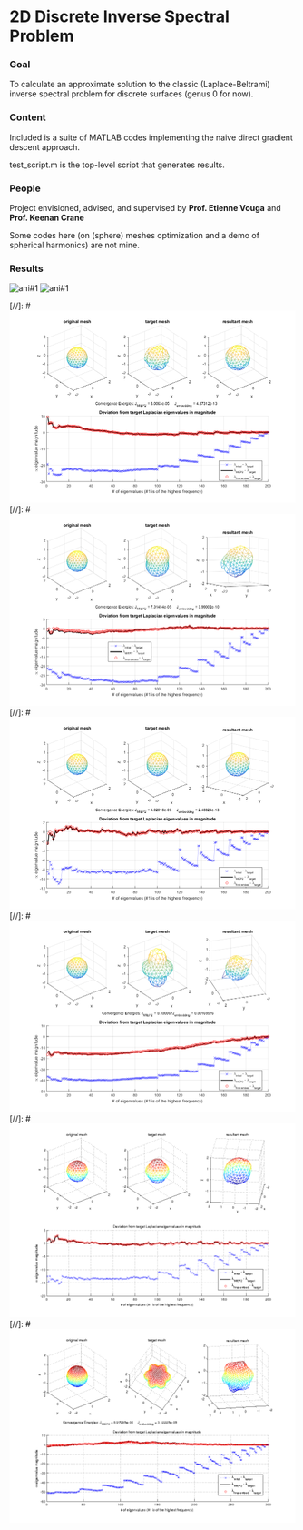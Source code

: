 # 2D Discrete Inverse Spectral Problem

### Goal 
To calculate an approximate solution to the classic (Laplace-Beltrami) inverse spectral problem for discrete surfaces (genus 0 for now).

### Content
Included is a suite of MATLAB codes implementing the naive direct gradient descent approach.

test_script.m is the top-level script that generates results.

### People
Project envisioned, advised, and supervised by **Prof. Etienne Vouga** and **Prof. Keenan Crane**

Some codes here (on (sphere) meshes optimization and a demo of spherical harmonics) are not mine.

### Results
![ani#1](/i3_300_t2_abs(Y33(v))_e0.1-1p0.5.gif?raw=true "discrete Y33 spherical harmonic target with varying percent of eigenvalues used")
![ani#1](/i2_300_t2_abs(Y32(v))_e0.6p0.4-2.gif?raw=true "discrete Y32 spherical harmonic target with varying amount of deformation")

[//]: #![Result #1](/rand_0.512.png?raw=true "target constructed with small random discrete conformal factors")
[//]: #![Result #2](/Y10_0.512.png?raw=true "discrete Y10 spherical harmonic target, wat")
[//]: #![Result #3](/Y10_0.125.png?raw=true "discrete Y10 spherical harmonic target (with smaller perturbation, a.k.a. ellipsoid)")
[//]: #![Result #4](/Y20_0.512.png?raw=true "discrete Y20 spherical harmonic target, converged at a local minimum")
[//]: #![Result #5](/Y20_0.216.png?raw=true "discrete Y20 spherical harmonic target (with less perturbation)")
[//]: #![Result #6](/Y33_0.343.png?raw=true "discrete Y33 spherical harmonic target, 500 vtx mesh result")